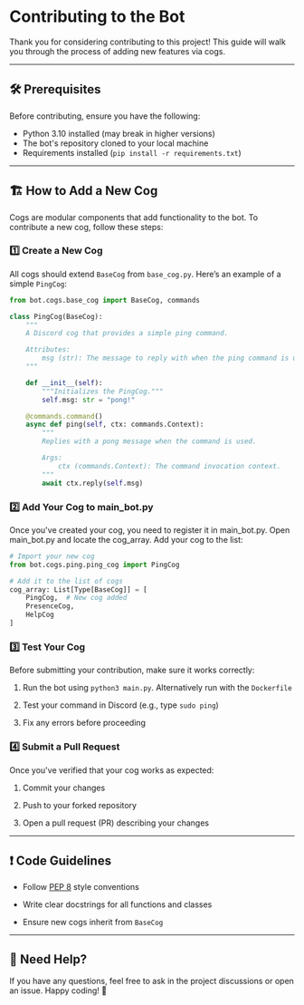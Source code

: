 # Contributing to the Bot

Thank you for considering contributing to this project! This guide will walk you through the process of adding new features via cogs.

---

## 🛠 Prerequisites

Before contributing, ensure you have the following:

- Python 3.10 installed (may break in higher versions)
- The bot's repository cloned to your local machine
- Requirements installed (`pip install -r requirements.txt`)

---

## 🏗 How to Add a New Cog

Cogs are modular components that add functionality to the bot. To contribute a new cog, follow these steps:

### 1️⃣ Create a New Cog  

All cogs should extend `BaseCog` from `base_cog.py`. Here’s an example of a simple `PingCog`:

```python
from bot.cogs.base_cog import BaseCog, commands

class PingCog(BaseCog):
    """
    A Discord cog that provides a simple ping command.

    Attributes:
        msg (str): The message to reply with when the ping command is used.
    """

    def __init__(self):
        """Initializes the PingCog."""
        self.msg: str = "pong!"

    @commands.command()
    async def ping(self, ctx: commands.Context):
        """
        Replies with a pong message when the command is used.

        Args:
            ctx (commands.Context): The command invocation context.
        """
        await ctx.reply(self.msg)
```

### 2️⃣ Add Your Cog to main_bot.py

Once you've created your cog, you need to register it in main_bot.py. Open main_bot.py and locate the cog_array. Add your cog to the list:

```python
# Import your new cog
from bot.cogs.ping.ping_cog import PingCog

# Add it to the list of cogs
cog_array: List[Type[BaseCog]] = [
    PingCog,  # New cog added
    PresenceCog,
    HelpCog
]
```

### 3️⃣ Test Your Cog

Before submitting your contribution, make sure it works correctly:

1. Run the bot using `python3 main.py`. Alternatively run with the `Dockerfile`

2. Test your command in Discord (e.g., type `sudo ping`)

3. Fix any errors before proceeding

### 4️⃣ Submit a Pull Request

Once you've verified that your cog works as expected:

1. Commit your changes

2. Push to your forked repository

3. Open a pull request (PR) describing your changes

---

## ❗ Code Guidelines

- Follow [PEP 8](https://peps.python.org/pep-0008/) style conventions  

- Write clear docstrings for all functions and classes

- Ensure new cogs inherit from `BaseCog`

---

## 🤝 Need Help?

If you have any questions, feel free to ask in the project discussions or open an issue. Happy coding! 🚀